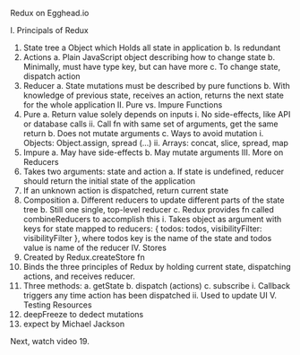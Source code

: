 Redux on Egghead.io

I. Principals of Redux
  1. State tree
    a Object which Holds all state in application
    b. Is redundant
  2. Actions
    a. Plain JavaScript object describing how to change state
    b. Minimally, must have type key, but can have more
    c. To change state, dispatch action
  3. Reducer
    a. State mutations must be described by pure functions
    b. With knowledge of previous state, receives an action, returns the next state for the whole application
II. Pure vs. Impure Functions
  1. Pure
    a. Return value solely depends on inputs
      i. No side-effects, like API or database calls
      ii. Call fn with same set of arguments, get the same return
    b. Does not mutate arguments
    c. Ways to avoid mutation
      i. Objects: Object.assign, spread (...)
      ii. Arrays: concat, slice, spread, map
  2. Impure
    a. May have side-effects
    b. May mutate arguments
III. More on Reducers
  1. Takes two arguments: state and action
    a. If state is undefined, reducer should return the initial state of the application
  2. If an unknown action is dispatched, return current state
  3. Composition
    a. Different reducers to update different parts of the state tree
    b. Still one single, top-level reducer
    c. Redux provides fn called combineReducers to accomplish this
      i. Takes object as argument with keys for state mapped to reducers:
      { todos: todos, visibilityFilter: visibilityFilter }, where todos key is the name of the state and todos value is name of the reducer
IV. Stores
  1. Created by Redux.createStore fn
  2. Binds the three principles of Redux by holding current state, dispatching actions, and receives reducer.
  3. Three methods:
    a. getState
    b. dispatch (actions)
    c. subscribe
      i. Callback triggers any time action has been dispatched
      ii. Used to update UI
V. Testing Resources
  1. deepFreeze to dedect mutations
  2. expect by Michael Jackson

Next, watch video 19.

